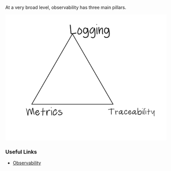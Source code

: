 At a very broad level, observability has three main pillars.

![observability](./observability.png)

### Useful Links
 - [Observability](https://www.oreilly.com/library/view/distributed-systems-observability/9781492033431/ch04.html)

